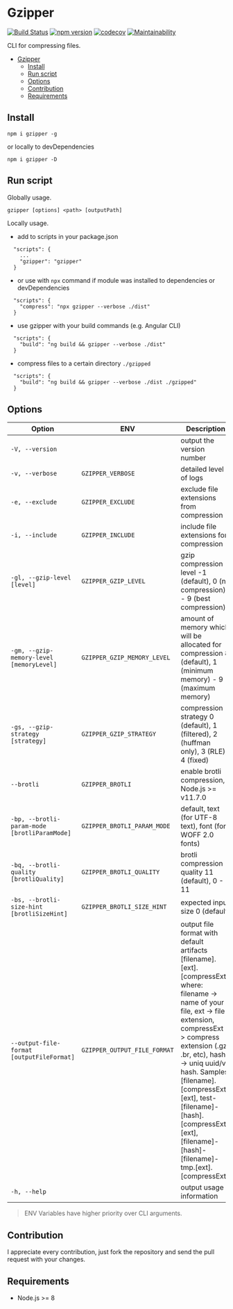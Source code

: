 # Gzipper
[![Build Status](https://travis-ci.org/gios/gzipper.svg?branch=master)](https://travis-ci.org/gios/gzipper)
[![npm version](https://badge.fury.io/js/gzipper.svg)](https://badge.fury.io/js/gzipper)
[![codecov](https://codecov.io/gh/gios/gzipper/branch/master/graph/badge.svg)](https://codecov.io/gh/gios/gzipper)
[![Maintainability](https://api.codeclimate.com/v1/badges/e1336defedcb61e5b513/maintainability)](https://codeclimate.com/github/gios/gzipper/maintainability)

CLI for compressing files.
- [Gzipper](#Gzipper)
  - [Install](#Install)
  - [Run script](#Run-script)
  - [Options](#Options)
  - [Contribution](#Contribution)
  - [Requirements](#Requirements)

## Install

`npm i gzipper -g`

or locally to devDependencies

`npm i gzipper -D`

## Run script

Globally usage.

`gzipper [options] <path> [outputPath]`

Locally usage.

- add to scripts in your package.json

```
  "scripts": {
    ...
    "gzipper": "gzipper"
  }
```

- or use with `npx` command if module was installed to dependencies or devDependencies

```
  "scripts": {
    "compress": "npx gzipper --verbose ./dist"
  }
```

- use gzipper with your build commands (e.g. Angular CLI)

```
  "scripts": {
    "build": "ng build && gzipper --verbose ./dist"
  }
```

- compress files to a certain directory `./gzipped`

```
  "scripts": {
    "build": "ng build && gzipper --verbose ./dist ./gzipped"
  }
```

## Options

| Option                                       | ENV                          | Description                                                                                                                                                                                                                                                                                                                                                    |
| -------------------------------------------- | ---------------------------- | -------------------------------------------------------------------------------------------------------------------------------------------------------------------------------------------------------------------------------------------------------------------------------------------------------------------------------------------------------------- |
| `-V, --version`                              |                              | output the version number                                                                                                                                                                                                                                                                                                                                      |
| `-v, --verbose`                              | `GZIPPER_VERBOSE`            | detailed level of logs                                                                                                                                                                                                                                                                                                                                         |
| `-e, --exclude`                              | `GZIPPER_EXCLUDE`            | exclude file extensions from compression                                                                                                                                                                                                                                                                                                                       |
| `-i, --include`                              | `GZIPPER_INCLUDE`            | include file extensions for compression                                                                                                                                                                                                                                                                                                                        |
| `-gl, --gzip-level [level]`                  | `GZIPPER_GZIP_LEVEL`         | gzip compression level -1 (default), 0 (no compression) - 9 (best compression)                                                                                                                                                                                                                                                                                 |
| `-gm, --gzip-memory-level [memoryLevel]`     | `GZIPPER_GZIP_MEMORY_LEVEL`  | amount of memory which will be allocated for compression 8 (default), 1 (minimum memory) - 9 (maximum memory)                                                                                                                                                                                                                                                  |
| `-gs, --gzip-strategy [strategy]`            | `GZIPPER_GZIP_STRATEGY`      | compression strategy 0 (default), 1 (filtered), 2 (huffman only), 3 (RLE), 4 (fixed)                                                                                                                                                                                                                                                                           |
| `--brotli`                                   | `GZIPPER_BROTLI`             | enable brotli compression, Node.js >= v11.7.0                                                                                                                                                                                                                                                                                                                  |
| `-bp, --brotli-param-mode [brotliParamMode]` | `GZIPPER_BROTLI_PARAM_MODE`  | default, text (for UTF-8 text), font (for WOFF 2.0 fonts)                                                                                                                                                                                                                                                                                                      |
| `-bq, --brotli-quality [brotliQuality]`      | `GZIPPER_BROTLI_QUALITY`     | brotli compression quality 11 (default), 0 - 11                                                                                                                                                                                                                                                                                                                |
| `-bs, --brotli-size-hint [brotliSizeHint]`   | `GZIPPER_BROTLI_SIZE_HINT`   | expected input size 0 (default)                                                                                                                                                                                                                                                                                                                                |
| `--output-file-format [outputFileFormat]`    | `GZIPPER_OUTPUT_FILE_FORMAT` | output file format with default artifacts [filename].[ext].[compressExt], where: filename -> name of your file, ext -> file extension, compressExt -> compress extension (.gz, .br, etc), hash -> uniq uuid/v4 hash. Samples: [filename].[compressExt].[ext], test-[filename]-[hash].[compressExt].[ext], [filename]-[hash]-[filename]-tmp.[ext].[compressExt] |
| `-h, --help`                                 |                              | output usage information                                                                                                                                                                                                                                                                                                                                       |

> ENV Variables have higher priority over CLI arguments.

## Contribution

I appreciate every contribution, just fork the repository and send the pull request with your changes.

## Requirements

- Node.js >= 8
